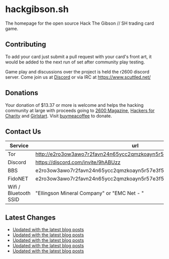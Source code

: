 # hackgibson.sh
The homepage for the open source Hack The Gibson // SH trading card game.


## Contributing

To add your card just submit a pull request with your card's front art, it would be added to the next run of set after community play testing.

Game play and discussions over the project is held the r2600 discord server. Come join us at [Discord](https://discord.com/invite/9hABUzz) or via IRC at https://www.scuttled.net/


## Donations

Your donation of $13.37 or more is welcome and helps the hacking community at large with proceeds going to [2600 Magazine](https://2600.com/), [Hackers for Charity](https://hackersforcharity.org) and [Girlstart](https://girlstart.org).  Visit [buymeacoffee](https://www.buymeacoffee.com/hackgibson.sh) to donate.


## Contact Us

Service | url
-|-
Tor | http://e2ro3ow3awo7r2favn24n65ycc2qmzkoayn5r57e3f56nvjwdcgg32ad.onion
Discord | https://discord.com/invite/9hABUzz
BBS | e2ro3ow3awo7r2favn24n65ycc2qmzkoayn5r57e3f56nvjwdcgg32ad.onion:23
FidoNET | e2ro3ow3awo7r2favn24n65ycc2qmzkoayn5r57e3f56nvjwdcgg32ad.onion:24554
Wifi / Bluetooth SSID | "Ellingson Mineral Company" or "EMC Net - <fidonet address>"

## Latest Changes
<!-- BLOG-POST-LIST:START -->
- [Updated with the latest blog posts](https://github.com/DFW2600/hackgibson.sh/commit/e9d657c33861aee7a4d56d507600a9d4992c177b)
- [Updated with the latest blog posts](https://github.com/DFW2600/hackgibson.sh/commit/7b8213eff435684e632f6eeafccb4683df68aa30)
- [Updated with the latest blog posts](https://github.com/DFW2600/hackgibson.sh/commit/9c6dd3189b444cf85ab1b11e26e8c7aca2d72394)
- [Updated with the latest blog posts](https://github.com/DFW2600/hackgibson.sh/commit/c5b6071e573136c89dfd987a4af99b6e69e681ec)
- [Updated with the latest blog posts](https://github.com/DFW2600/hackgibson.sh/commit/6054a7ccec7195061c58cabd4c72393467d92c8f)
<!-- BLOG-POST-LIST:END -->
